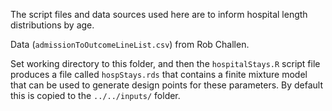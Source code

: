 The script files and data sources used here are to inform hospital length distributions by age.

Data (`admissionToOutcomeLineList.csv`) from Rob Challen.

Set working directory to this folder, and then the `hospitalStays.R` script file produces a file called `hospStays.rds` that contains a finite mixture model that can be used to generate design points for these parameters. By default this is copied to the `../../inputs/` folder.
